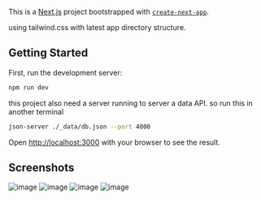 This is a [Next.js](https://nextjs.org/) project bootstrapped with [`create-next-app`](https://github.com/vercel/next.js/tree/canary/packages/create-next-app).

using tailwind.css with latest app directory structure.

## Getting Started

First, run the development server:

```bash
npm run dev

```
this project also need a server running to server a data API.
so run this in another terminal

```bash
json-server ./_data/db.json --port 4000

```



Open [http://localhost:3000](http://localhost:3000) with your browser to see the result.

## Screenshots
![image](https://github.com/IZUNA894/ticket-app/assets/48329138/dbf474c1-8f20-4f5b-b68f-e09c49aa9967)
![image](https://github.com/IZUNA894/ticket-app/assets/48329138/11d41852-cf7b-4fcd-87a5-4bb736f6f614)
![image](https://github.com/IZUNA894/ticket-app/assets/48329138/c27f0bd2-54ab-4cb3-988e-92120092e587)
![image](https://github.com/IZUNA894/ticket-app/assets/48329138/4ef9c545-8a9b-4d00-b904-7ef4047f0a7f)



